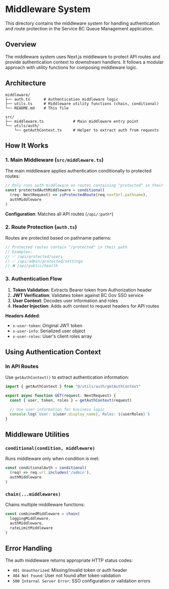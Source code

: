 # Middleware System

This directory contains the middleware system for handling authentication and route protection in the Service BC Queue Management application.

## Overview

The middleware system uses Next.js middleware to protect API routes and provide authentication context to downstream handlers. It follows a modular approach with utility functions for composing middleware logic.

## Architecture

```
middleware/
├── auth.ts      # Authentication middleware logic
├── utils.ts     # Middleware utility functions (chain, conditional)
└── README.md    # This file

src/
├── middleware.ts             # Main middleware entry point
└── utils/auth/
    └── getAuthContext.ts     # Helper to extract auth from requests
```

## How It Works

### 1. Main Middleware (`src/middleware.ts`)

The main middleware applies authentication conditionally to protected routes:

```typescript
// Only runs auth middleware on routes containing "protected" in their path
const protectedAuthMiddleware = conditional(
  (req: NextRequest) => isProtectedRoute(req.nextUrl.pathname),
  authMiddleware
)
```

**Configuration**: Matches all API routes (`/api/:path*`)

### 2. Route Protection (`auth.ts`)

Routes are protected based on pathname patterns:

```typescript
// Protected routes contain "/protected" in their path
// Examples:
// ✅ /api/protected/users
// ✅ /api/admin/protected/settings
// ❌ /api/public/health
```

### 3. Authentication Flow

1. **Token Validation**: Extracts Bearer token from Authorization header
2. **JWT Verification**: Validates token against BC Gov SSO service
3. **User Context**: Decodes user information and roles
4. **Header Injection**: Adds auth context to request headers for API routes

**Headers Added**:
- `x-user-token`: Original JWT token
- `x-user-info`: Serialized user object
- `x-user-roles`: User's client roles array

## Using Authentication Context

### In API Routes

Use `getAuthContext()` to extract authentication information:

```typescript
import { getAuthContext } from "@/utils/auth/getAuthContext"

export async function GET(request: NextRequest) {
  const { user, token, roles } = getAuthContext(request)

  // Use user information for business logic
  console.log(`User: ${user.display_name}, Roles: ${userRoles}`)
}
```

## Middleware Utilities

### `conditional(condition, middleware)`

Runs middleware only when condition is met:

```typescript
const conditionalAuth = conditional(
  (req) => req.url.includes('/admin'),
  authMiddleware
)
```

### `chain(...middlewares)`

Chains multiple middleware functions:

```typescript
const combinedMiddleware = chain(
  loggingMiddleware,
  authMiddleware,
  rateLimitMiddleware
)
```

## Error Handling

The auth middleware returns appropriate HTTP status codes:

- `401 Unauthorized`: Missing/invalid token or auth header
- `404 Not Found`: User not found after token validation
- `500 Internal Server Error`: SSO configuration or validation errors
